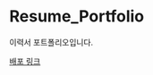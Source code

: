 # Resume_Portfolio
이력서 포트폴리오입니다.

<a href="https://kimseungmoo.github.io/Resume_Portfolio/" target="_blank">배포 링크</a>
